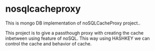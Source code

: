 # nosqlcacheproxy
This is mongo DB implementation of noSQLCacheProxy project.. 

This project is to give a passthough proxy with creating the cache inbetween using feature of noSQL. This way using HASHKEY we can control the cache and behavior of cache. 



